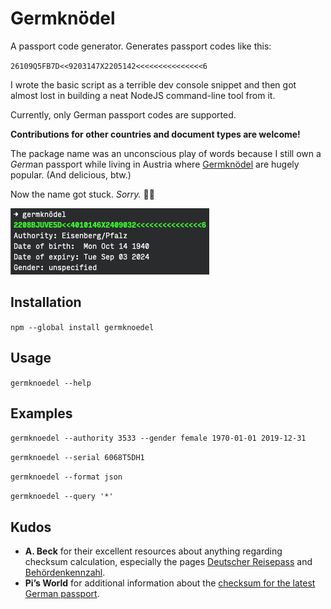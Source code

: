 # Germknödel

A passport code generator. Generates passport codes like this:

`26109Q5FB7D<<9203147X2205142<<<<<<<<<<<<<<<6`

I wrote the basic script as a terrible dev console snippet and then got almost lost in building a neat NodeJS command-line tool from it.

Currently, only German passport codes are supported. 

**Contributions for other countries and document types are welcome!**

The package name was an unconscious play of words because I still own a <i>Germ</i>an passport while living in Austria where [Germknödel](https://www.wikiwand.com/en/Germkn%C3%B6del) are hugely popular. (And delicious, btw.)

Now the name got stuck. _Sorry._ 🤷🏻‍

![](https://raw.githubusercontent.com/p3k/germknoedel/3ad71e9a421750a784a4e0d1bee41082241ed253/terminal.png)

## Installation

`npm --global install germknoedel`

## Usage

`germknoedel --help`

## Examples

`germknoedel --authority 3533 --gender female 1970-01-01 2019-12-31`

`germknoedel --serial 6068T5DH1`

`germknoedel --format json`

`germknoedel --query '*'`

## Kudos

* **A. Beck** for their excellent resources about anything regarding checksum calculation, especially the pages [Deutscher Reisepass](http://www.pruefziffernberechnung.de/R/Reisepass-DE.shtml) and [Behördenkennzahl](http://www.pruefziffernberechnung.de/Begleitdokumente/BKZ.shtml).
* **Pi’s World** for additional information about the [checksum for the latest German passport](https://pinetik.blogspot.com/2011/03/prufziffer-fur-neuen-reisepass.html).
